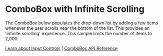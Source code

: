 ComboBox with Infinite Scrolling
================================

The [ComboBox](https://www.grapecity.com/wijmo/api/classes/wijmo_input.combobox.html) below populates the drop-down list by adding a few items whenever the user scrolls near the bottom of the list. This provides an 'infinite scrolling' experience. This sample limits the number of items to 2,000.

[Learn about Input Controls](https://www.grapecity.com/wijmo/input-controls-javascript) | [ComboBox API Reference](https://www.grapecity.com/wijmo/api/classes/wijmo_input.combobox.html)